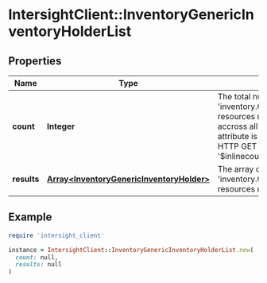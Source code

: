 # IntersightClient::InventoryGenericInventoryHolderList

## Properties

| Name | Type | Description | Notes |
| ---- | ---- | ----------- | ----- |
| **count** | **Integer** | The total number of &#39;inventory.GenericInventoryHolder&#39; resources matching the request, accross all pages. The &#39;Count&#39; attribute is included when the HTTP GET request includes the &#39;$inlinecount&#39; parameter. | [optional] |
| **results** | [**Array&lt;InventoryGenericInventoryHolder&gt;**](InventoryGenericInventoryHolder.md) | The array of &#39;inventory.GenericInventoryHolder&#39; resources matching the request. | [optional] |

## Example

```ruby
require 'intersight_client'

instance = IntersightClient::InventoryGenericInventoryHolderList.new(
  count: null,
  results: null
)
```

